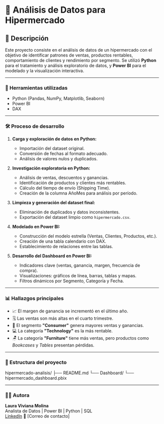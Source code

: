 # 🛒 Análisis de Datos para Hipermercado

## 📌 Descripción  
Este proyecto consiste en el análisis de datos de un hipermercado con el objetivo de identificar patrones de ventas, productos rentables, comportamiento de clientes y rendimiento por segmento. Se utilizó **Python** para el tratamiento y análisis exploratorio de datos, y **Power BI** para el modelado y la visualización interactiva.

---

### 🧰 Herramientas utilizadas
- Python (Pandas, NumPy, Matplotlib, Seaborn)
- Power BI
- DAX

---

### 🛠️ Proceso de desarrollo

1. **Carga y exploración de datos en Python:**
   - Importación del dataset original.
   - Conversión de fechas al formato adecuado.
   - Análisis de valores nulos y duplicados.

2. **Investigación exploratoria en Python:**
   - Análisis de ventas, descuentos y ganancias.
   - Identificación de productos y clientes más rentables.
   - Cálculo del tiempo de envío (Shipping Time).
   - Creación de la columna AñoMes para análisis por período.

3. **Limpieza y generación del dataset final:**
   - Eliminación de duplicados y datos inconsistentes.
   - Exportación del dataset limpio como `hipermercado.csv`.

4. **Modelado en Power BI:**
   - Construcción del modelo estrella (Ventas, Clientes, Productos, etc.).
   - Creación de una tabla calendario con DAX.
   - Establecimiento de relaciones entre las tablas.

5. **Desarrollo del Dashboard en Power BI:**
   - Indicadores clave (ventas, ganancia, margen, frecuencia de compra).
   - Visualizaciones: gráficos de línea, barras, tablas y mapas.
   - Filtros dinámicos por Segmento, Categoría y Fecha.

---

### 📊 Hallazgos principales

- 📈 El margen de ganancia se incrementó en el último año.  
- 🗓️ Las ventas son más altas en el cuarto trimestre.  
- 👥 El segmento **"Consumer"** genera mayores ventas y ganancias.  
- 💻 La categoría **"Technology"** es la más rentable.  
- 🪑 La categoría **"Furniture"** tiene más ventas, pero productos como *Bookcases* y *Tables* presentan pérdidas.

---

### 📂 Estructura del proyecto
hipermercado-analisis/ ├── README.md └── Dashboard/ └── hipermercado_dashboard.pbix 

---

### 👩‍💻 Autora

**Laura Viviana Molina**  
Analista de Datos | Power BI | Python | SQL  
[LinkedIn](https://www.linkedin.com/in/laura-molina-5aa395249)
📧 [Correo de contacto]

